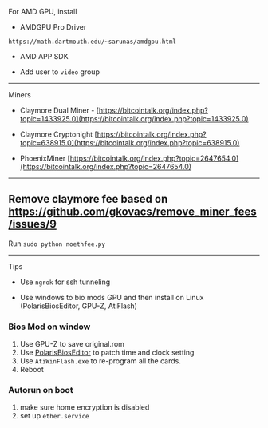 For AMD GPU, install

- AMDGPU Pro Driver

`https://math.dartmouth.edu/~sarunas/amdgpu.html`

- AMD APP SDK

- Add user to `video` group

---

Miners

- Claymore Dual Miner - [https://bitcointalk.org/index.php?topic=1433925.0](https://bitcointalk.org/index.php?topic=1433925.0)

- Claymore Cryptonight [https://bitcointalk.org/index.php?topic=638915.0](https://bitcointalk.org/index.php?topic=638915.0)

- PhoenixMiner [https://bitcointalk.org/index.php?topic=2647654.0](https://bitcointalk.org/index.php?topic=2647654.0)

---

Remove claymore fee based on https://github.com/gkovacs/remove_miner_fees/issues/9
--

Run `sudo python noethfee.py`

----

Tips

- Use `ngrok` for ssh tunneling

- Use windows to bio mods GPU and then install on Linux (PolarisBiosEditor, GPU-Z, AtiFlash)

### Bios Mod on window

1. Use GPU-Z to save original.rom
2. Use [PolarisBiosEditor](https://github.com/jaschaknack/PolarisBiosEditor/blob/master/notice) to patch time and clock setting
3. Use `AtiWinFlash.exe` to re-program all the cards.
4. Reboot


### Autorun on boot

1. make sure home encryption is disabled
2. set up `ether.service`


